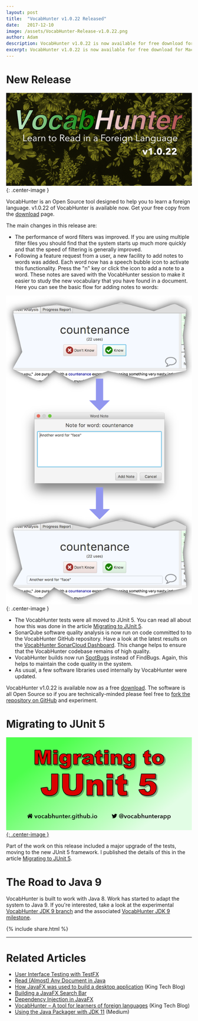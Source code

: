 ```yaml
---
layout: post
title:  "VocabHunter v1.0.22 Released"
date:   2017-12-10
image: /assets/VocabHunter-Release-v1.0.22.png
author: Adam
description: VocabHunter v1.0.22 is now available for free download for Mac, Windows and Linux
excerpt: VocabHunter v1.0.22 is now available for free download for Mac, Windows and Linux.  You can now add notes to words for later study, filters are now even faster and more.
---
```

# New Release
![VocabHunter v1.0.22](/assets/VocabHunter-Release-v1.0.22.png){: .center-image }

VocabHunter is an Open Source tool designed to help you to learn a foreign language.  v1.0.22 of VocabHunter is available now.  Get your free copy from the [download](/download) page.

The main changes in this release are:

* The performance of word filters was improved.  If you are using multiple filter files you should find that the system starts up much more quickly and that the speed of filtering is generally improved.
* Following a feature request from a user, a new facility to add notes to words was added.  Each word now has a speech bubble icon to activate this functionality.  Press the "n" key or click the icon to add a note to a word.  These notes are saved with the VocabHunter session to make it easier to study the new vocabulary that you have found in a document.  Here you can see the basic flow for adding notes to words:

![VocabHunter Add Note to Word](/assets/VocabHunter-v1.0.22-Add-Word-Note.png){: .center-image }

* The VocabHunter tests were all moved to JUnit 5.  You can read all about how this was done in the article [Migrating to JUnit 5].
* SonarQube software quality analysis is now run on code committed to to the VocabHunter GitHub repository.  Have a look at the latest results on the [VocabHunter SonarCloud Dashboard].  This change helps to ensure that the VocabHunter codebase remains of high quality.
* VocabHunter builds now run [SpotBugs] instead of FindBugs.  Again, this helps to maintain the code quality in the system.
* As usual, a few software libraries used internally by VocabHunter were updated.

VocabHunter v1.0.22 is available now as a free [download](/download).  The software is all Open Source so if you are technically-minded please feel free to [fork the repository on GitHub][GitHub] and experiment.

# Migrating to JUnit 5
[![Migrating to JUnit 5](/assets/VocabHunter-JUnit-5-Title.png){: .center-image }][Migrating to JUnit 5]

Part of the work on this release included a major upgrade of the tests, moving to the new JUnit 5 framework.  I published the details of this in the article [Migrating to JUnit 5].

# The Road to Java 9

VocabHunter is built to work with Java 8.  Work has started to adapt the system to Java 9.  If you're interested, take a look at the experimental [VocabHunter JDK 9 branch] and the associated [VocabHunter JDK 9 milestone].

{% include share.html %}
___

# Related Articles
* [User Interface Testing with TestFX]
* [Read (Almost) Any Document in Java]
* [How JavaFX was used to build a desktop application][KingTechBlog2] (King Tech Blog)
* [Building a JavaFX Search Bar]
* [Dependency Injection in JavaFX]
* [VocabHunter – A tool for learners of foreign languages][KingTechBlog1] (King Tech Blog)
* [Using the Java Packager with JDK 11] (Medium)

[Dependency Injection in JavaFX]:/2016/11/13/JavaFX-Dependency-Injection.html
[User Interface Testing with TestFX]:/2016/07/27/TestFX.html
[Building a JavaFX Search Bar]:/2017/01/15/Search-Bar.html
[Read (Almost) Any Document in Java]:/2017/04/30/Read-Any-Document-Format.html
[How to Use VocabHunter]:/help
[Migrating to JUnit 5]:/2017/10/17/migrating-to-junit-5.html
[Using the Java Packager with JDK 11]:https://medium.com/@adam_carroll/java-packager-with-jdk11-31b3d620f4a8

[GitHub]:https://github.com/VocabHunter/VocabHunter

[KingTechBlog1]:https://medium.com/techking/vocabhunter-a-tool-for-learners-of-foreign-languages-55c467a6250c
[KingTechBlog2]:https://medium.com/techking/how-javafx-was-used-to-build-a-desktop-application-7d4c680d8dc

[VocabHunter SonarCloud Dashboard]:https://sonarcloud.io/dashboard?id=io.github.vocabhunter%3Avocabhunter

[VocabHunter JDK 9 branch]:https://github.com/VocabHunter/VocabHunter/tree/jdk9
[VocabHunter JDK 9 milestone]:https://github.com/VocabHunter/VocabHunter/milestone/1

[SpotBugs]:https://github.com/spotbugs/spotbugs